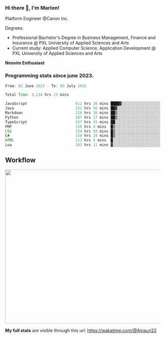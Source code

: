 
### Hi there 👋, I'm Marlon!

Platform Engineer @Canon Inc.

Degrees: 
- Professional Bachelor's Degree in Business Management, Finance and Insurance @ PXL University of Applied Sciences and Arts
- Current study: Applied Computer Science, Application Development @ PXL University of Applied Sciences and Arts

**Neovim Enthusiast**

### Programming stats since june 2023.
<!--START_SECTION:waka-->

```java
From: 02 June 2023 - To: 03 July 2025

Total Time: 3,134 hrs 23 mins

JavaScript                      612 hrs 30 mins ████▓░░░░░░░░░░░░░░░░░░░░   19.10 %
Java                            351 hrs 56 mins ██▓░░░░░░░░░░░░░░░░░░░░░░   10.98 %
Markdown                        316 hrs 30 mins ██▒░░░░░░░░░░░░░░░░░░░░░░   09.87 %
Python                          287 hrs 17 mins ██▒░░░░░░░░░░░░░░░░░░░░░░   08.96 %
TypeScript                      257 hrs 55 mins ██░░░░░░░░░░░░░░░░░░░░░░░   08.04 %
PHP                             156 hrs 4 mins  █▒░░░░░░░░░░░░░░░░░░░░░░░   04.87 %
CSS                             154 hrs 50 mins █▒░░░░░░░░░░░░░░░░░░░░░░░   04.83 %
C#                              150 hrs 29 mins █▒░░░░░░░░░░░░░░░░░░░░░░░   04.69 %
HTML                            113 hrs 8 mins  █░░░░░░░░░░░░░░░░░░░░░░░░   03.53 %
Lua                             103 hrs 11 mins ▓░░░░░░░░░░░░░░░░░░░░░░░░   03.22 %
```

<!--END_SECTION:waka-->

## Workflow
<a href="https://wakatime.com"><img width="750" height="500" src="https://wakatime.com/share/@Amauri22/c9755ad7-b574-44e4-a9ee-ddb3582724ea.png" /></a>

**My full stats** are visible through this url: https://wakatime.com/@Amauri22
